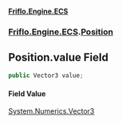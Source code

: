 #### [Friflo.Engine.ECS](index.md#'index')
### [Friflo.Engine.ECS](Friflo.Engine.ECS.md#'Friflo.Engine.ECS').[Position](Position.md#'Friflo.Engine.ECS.Position')

## Position.value Field

```csharp
public Vector3 value;
```

#### Field Value
[System.Numerics.Vector3](https://docs.microsoft.com/en-us/dotnet/api/System.Numerics.Vector3#'System.Numerics.Vector3')